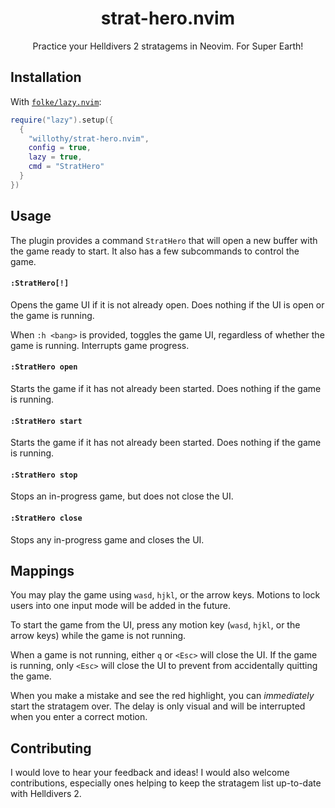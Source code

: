 <!-- panvimdoc-ignore-start -->
<h1 align='center'>
  strat-hero.nvim
</h1>

<p align='center'>
  Practice your Helldivers 2 stratagems in Neovim. For Super Earth!
</p>
<!-- panvimdoc-ignore-end -->

<!-- panvimdoc-include-comment
# strat-hero.nvim
-->

## Installation

With [`folke/lazy.nvim`](https://github.com/folke/lazy.nvim):

```lua
require("lazy").setup({
  {
    "willothy/strat-hero.nvim",
    config = true,
    lazy = true,
    cmd = "StratHero"
  }
})
```

## Usage

The plugin provides a command `StratHero` that will open a new buffer with the game ready to start. It also has a few subcommands to
control the game.

#### `:StratHero[!]`

Opens the game UI if it is not already open. Does nothing if the UI is open or the game is running.

When `:h <bang>` is provided, toggles the game UI, regardless of whether the game is running. Interrupts game progress.

#### `:StratHero open`

Starts the game if it has not already been started. Does nothing if the game is running.

#### `:StratHero start`

Starts the game if it has not already been started. Does nothing if the game is running.

#### `:StratHero stop`

Stops an in-progress game, but does not close the UI.

#### `:StratHero close`

Stops any in-progress game and closes the UI.

## Mappings

You may play the game using `wasd`, `hjkl`, or the arrow keys. Motions to lock users into one input mode will be added in the future.

To start the game from the UI, press any motion key (`wasd`, `hjkl`, or the arrow keys) while the game is not running.

When a game is not running, either `q` or `<Esc>` will close the UI. If the game is running, only `<Esc>` will close the UI to prevent from accidentally quitting the game.

When you make a mistake and see the red highlight, you can *immediately* start the stratagem over. The delay is only visual and will be interrupted when
you enter a correct motion.

## Contributing

I would love to hear your feedback and ideas! I would also welcome contributions, especially ones helping to keep the stratagem list up-to-date with Helldivers 2.
